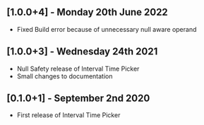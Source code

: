 ## [1.0.0+4] - Monday 20th June 2022

* Fixed Build error because of unnecessary null aware operand

## [1.0.0+3] - Wednesday 24th 2021

* Null Safety release of Interval Time Picker
* Small changes to documentation


## [0.1.0+1] - September 2nd 2020

* First release of Interval Time Picker
